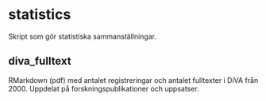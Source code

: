 # statistics

Skript som gör statistiska sammanställningar.

## diva_fulltext
RMarkdown (pdf) med antalet registreringar och antalet fulltexter i DiVA från 2000. Uppdelat på forskningspublikationer och uppsatser.
